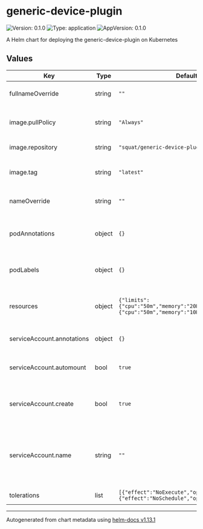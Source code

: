 # generic-device-plugin

![Version: 0.1.0](https://img.shields.io/badge/Version-0.1.0-informational?style=flat-square) ![Type: application](https://img.shields.io/badge/Type-application-informational?style=flat-square) ![AppVersion: 0.1.0](https://img.shields.io/badge/AppVersion-0.1.0-informational?style=flat-square)

A Helm chart for deploying the generic-device-plugin on Kubernetes

## Values

| Key | Type | Default | Description |
|-----|------|---------|-------------|
| fullnameOverride | string | `""` | override the fullname of the chart resources |
| image.pullPolicy | string | `"Always"` | image pullPolicy is set to always because tag is set to latest |
| image.repository | string | `"squat/generic-device-plugin"` | container image repo |
| image.tag | string | `"latest"` | Overrides the image tag whose default is the chart appVersion. |
| nameOverride | string | `""` | override the name of the chart resources |
| podAnnotations | object | `{}` | additional annotations for the generic-device-plugin pod |
| podLabels | object | `{}` | additional labels for the generic-device-plugin pod |
| resources | object | `{"limits":{"cpu":"50m","memory":"20Mi"},"requests":{"cpu":"50m","memory":"10Mi"}}` | resource requests and limits for the generic-device-plugin pod |
| serviceAccount.annotations | object | `{}` | Annotations to add to the service account |
| serviceAccount.automount | bool | `true` | Automatically mount a ServiceAccount's API credentials? |
| serviceAccount.create | bool | `true` | Specifies whether a service account should be created |
| serviceAccount.name | string | `""` | The name of the service account to use. If not set and create is true, a name is generated using the fullname template |
| tolerations | list | `[{"effect":"NoExecute","operator":"Exists"},{"effect":"NoSchedule","operator":"Exists"}]` | tolerations of kubernetes taints |

----------------------------------------------
Autogenerated from chart metadata using [helm-docs v1.13.1](https://github.com/norwoodj/helm-docs/releases/v1.13.1)
